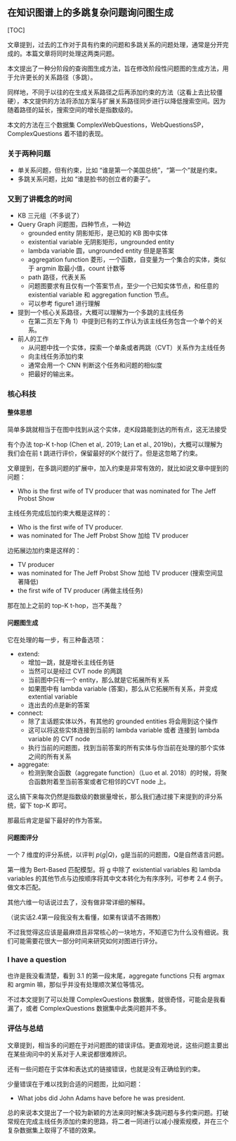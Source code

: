 ## 在知识图谱上的多跳复杂问题询问图生成

[TOC]

文章提到，过去的工作对于具有约束的问题和多跳关系的问题处理，通常是分开完成的。本篇文章将同时处理这两类问题。

本文提出了一种分阶段的查询图生成方法，旨在修改阶段性问题图的生成方法，用于允许更长的关系路径（多跳）。

同样地，不同于以往的在生成关系路径之后再添加约束的方法（这看上去比较僵硬），本文提供的方法将添加方案与扩展关系路径同步进行以降低搜索空间。因为随着路径的延长，搜索空间的增长是指数级的。

本文的方法在三个数据集 ComplexWebQuestions，WebQuestionsSP，ComplexQuestions 着不错的表现。



### 关于两种问题

- 单关系问题，但有约束，比如 “谁是第一个美国总统”，“第一个”就是约束。
- 多跳关系问题，比如 “谁是脸书的创立者的妻子”。



### 又到了讲概念的时间

- KB 三元组（不多说了）
- Query Graph 问题图，四种节点，一种边
  - grounded entity 阴影矩形，是已知的 KB 图中实体
  - existential variable 无阴影矩形，ungrounded entity
  - lambda variable 圆，ungrounded entity 但是是答案
  - aggregation function 菱形，一个函数，自变量为一个集合的实体，类似于 argmin 取最小值，count 计数等
  - path 路径，代表关系
  - 问题图要求有且仅有一个答案节点，至少一个已知实体节点，和任意的 existential variable 和 aggregation function 节点。
  - 可以参考 figure1 进行理解
- 提到一个核心关系路径，大概可以理解为一个多跳的主线任务
  - 在第二页左下角 1）中提到已有的工作认为该主线任务包含一个单个的关系。
- 前人的工作
  - 从问题中找一个实体，探索一个单条或者两跳（CVT）关系作为主线任务
  - 向主线任务添加约束
  - 通常会用一个 CNN 判断这个任务和问题的相似度
  - 把最好的输出来。



### 核心科技

#### 整体思想

简单多跳就相当于在图中找到从这个实体，走K段路能到达的所有点，这无法接受

有个办法 top-K t-hop (Chen et al,. 2019; Lan et al., 2019b)，大概可以理解为我们会在前 t 跳进行评价，保留最好的K个就行了。但是这忽略了约束。

文章提到，在多跳问题的扩展中，加入约束是非常有效的，就比如说文章中提到的问题：

- Who is the first wife of TV producer that was nominated for The Jeff Probst Show

主线任务完成后加约束大概是这样的：

- Who is the first wife of TV producer.
- was nominated for The Jeff Probst Show 加给 TV producer

边拓展边加约束是这样的：

- TV producer
- was nominated for The Jeff Probst Show 加给 TV producer (搜索空间显著降低)
- the first wife of TV producer (再做主线任务)

那在加上之前的 top-K t-hop，岂不美哉？



#### 问题图生成

它在处理的每一步，有三种备选项：

- extend:
  - 增加一跳，就是增长主线任务链
  - 当然可以是经过 CVT node 的两跳
  - 当前图中只有一个 entity，那么就是它拓展所有关系
  - 如果图中有 lambda variable (答案)，那么从它拓展所有关系，并变成extential variable
  - 连出去的点是新的答案
- connect:
  - 除了主话题实体以外，有其他的 grounded entities 将会用到这个操作
  - 这可以将这些实体连接到当前的 lambda variable 或者 连接到 lambda variable 的 CVT node
  - 执行当前的问题图，找到当前答案的所有实体与你当前在处理的那个实体之间的所有关系
- aggregate:
  - 检测到聚合函数（aggregate function）（Luo et al. 2018）的时候，将聚合函数附着至当前答案或者它相邻的CVT node 上。

这么搞下来每次仍然是指数级的数据量增长，那么我们通过接下来提到的评分系统，留下 top-K 即可。

那最后肯定是留下最好的作为答案。



#### 问题图评分

一个 7 维度的评分系统，以评判 $p(g|Q)$，g是当前的问题图，Q是自然语言问题。

第一维为 Bert-Based 匹配模型。将 g 中除了 existential variables 和 lambda variables 的其他节点与边按顺序将其中文本转化为有序序列，可参考 2.4 例子。做文本匹配。

其他六维一句话说过去了，没有做非常详细的解释。

（说实话2.4第一段我没有太看懂，如果有误请不吝赐教）

不过我觉得这应该是最麻烦且非常核心的一块地方，不知道它为什么没有细说。我们可能需要花很大一部分时间来研究如何对图进行评分。



### I have a question

也许是我没看清楚，看到 3.1 的第一段末尾，aggregate functions 只有 argmax 和 argmin 嘛，那似乎并没有处理顺次某位等情况。

不过本文提到了可以处理 ComplexQuestions 数据集，就很奇怪，可能会是我看漏了，或者 ComplexQuestions 数据集中此类问题并不多。



### 评估与总结

文章提到，相当多的问题在于对问题图的错误评估。更直观地说，这些问题主要出在某些询问中的关系对于人来说都很难辨识。

还有一些问题在于实体和表达式的链接错误，也就是没有正确给到约束。

少量错误在于难以找到合适的问题图，比如问题：

- What jobs did John Adams have before he was president.

总的来说本文提出了一个较为新颖的方法来同时解决多跳问题与多约束问题。打破常规在完成主线任务添加约束的思路，将二者一同进行以减小搜索规模，并在三个复杂数据集上取得了不错的效果。




